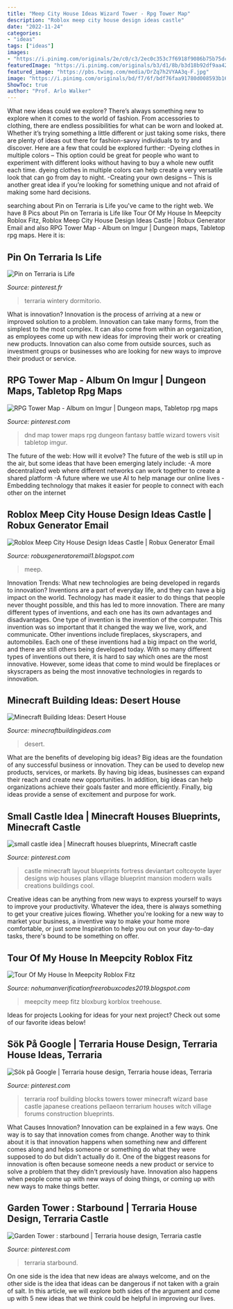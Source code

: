 ```yaml
---
title: "Meep City House Ideas Wizard Tower - Rpg Tower Map"
description: "Roblox meep city house design ideas castle"
date: "2022-11-24"
categories:
- "ideas"
tags: ["ideas"]
images:
- "https://i.pinimg.com/originals/2e/c0/c3/2ec0c353c7f6918f9086b75b75dc6c14.jpg"
featuredImage: "https://i.pinimg.com/originals/b3/d1/8b/b3d18b92df9aa4251433f9e5070421f8.jpg"
featured_image: "https://pbs.twimg.com/media/DrZq7h2VYAA3q-F.jpg"
image: "https://i.pinimg.com/originals/bd/f7/6f/bdf76faa91780d008593b1674d8a8f15.jpg"
ShowToc: true
author: "Prof. Arlo Walker"
---
```



What new ideas could we explore?
There’s always something new to explore when it comes to the world of fashion. From accessories to clothing, there are endless possibilities for what can be worn and looked at. Whether it’s trying something a little different or just taking some risks, there are plenty of ideas out there for fashion-savvy individuals to try and discover. Here are a few that could be explored further: 
-Dyeing clothes in multiple colors – This option could be great for people who want to experiment with different looks without having to buy a whole new outfit each time. dyeing clothes in multiple colors can help create a very versatile look that can go from day to night. 
-Creating your own designs – This is another great idea if you’re looking for something unique and not afraid of making some hard decisions.

	

		
searching about Pin on Terraria is Life you've came to the right web. We have 8 Pics about Pin on Terraria is Life like Tour Of My House In Meepcity Roblox Fitz, Roblox Meep City House Design Ideas Castle | Robux Generator Email and also RPG Tower Map - Album on Imgur | Dungeon maps, Tabletop rpg maps. Here it is:
		
    
## Pin On Terraria Is Life

<img loading=lazy src="https://i.pinimg.com/originals/b3/d1/8b/b3d18b92df9aa4251433f9e5070421f8.jpg" onerror="this.onerror=null;this.src='https://tse1.mm.bing.net/th?id=OIP.d9c_Z4N0iocDxyTSvtpZPgHaEo&amp;pid=15.1';" alt="Pin on Terraria is Life">

_Source: pinterest.fr_

>terraria wintery dormitorio. 

	

What is innovation?
Innovation is the process of arriving at a new or improved solution to a problem. Innovation can take many forms, from the simplest to the most complex. It can also come from within an organization, as employees come up with new ideas for improving their work or creating new products. Innovation can also come from outside sources, such as investment groups or businesses who are looking for new ways to improve their product or service.

    
## RPG Tower Map - Album On Imgur | Dungeon Maps, Tabletop Rpg Maps

<img loading=lazy src="https://i.pinimg.com/originals/2e/c0/c3/2ec0c353c7f6918f9086b75b75dc6c14.jpg" onerror="this.onerror=null;this.src='https://tse3.mm.bing.net/th?id=OIP.jMzf2X4ujJmA_qzvCjwqggHaHa&amp;pid=15.1';" alt="RPG Tower Map - Album on Imgur | Dungeon maps, Tabletop rpg maps">

_Source: pinterest.com_

>dnd map tower maps rpg dungeon fantasy battle wizard towers visit tabletop imgur. 

	

The future of the web: How will it evolve?
The future of the web is still up in the air, but some ideas that have been emerging lately include: 
-A more decentralized web where different networks can work together to create a shared platform 
-A future where we use AI to help manage our online lives 
-Embedding technology that makes it easier for people to connect with each other on the internet

    
## Roblox Meep City House Design Ideas Castle | Robux Generator Email

<img loading=lazy src="https://pbs.twimg.com/media/DrZq7h2VYAA3q-F.jpg" onerror="this.onerror=null;this.src='https://tse3.mm.bing.net/th?id=OIP.uJ25WEQfhnPCBkU2SXdenQHaDi&amp;pid=15.1';" alt="Roblox Meep City House Design Ideas Castle | Robux Generator Email">

_Source: robuxgeneratoremail1.blogspot.com_

>meep. 

	

Innovation Trends: What new technologies are being developed in regards to innovation?
Inventions are a part of everyday life, and they can have a big impact on the world. Technology has made it easier to do things that people never thought possible, and this has led to more innovation. There are many different types of inventions, and each one has its own advantages and disadvantages. One type of invention is the invention of the computer. This invention was so important that it changed the way we live, work, and communicate. Other inventions include fireplaces, skyscrapers, and automobiles. Each one of these inventions had a big impact on the world, and there are still others being developed today. With so many different types of inventions out there, it is hard to say which ones are the most innovative. However, some ideas that come to mind would be fireplaces or skyscrapers as being the most innovative technologies in regards to innovation.

    
## Minecraft Building Ideas: Desert House

<img loading=lazy src="http://1.bp.blogspot.com/-zP47y3fVbeU/Uo5aIeQHN5I/AAAAAAAACDE/SXzrSFv2cLY/w1200-h630-p-k-no-nu/Desert+House.png" onerror="this.onerror=null;this.src='https://tse2.mm.bing.net/th?id=OIP.wEyxnCSnv7ihVP19fa_OXgHaD4&amp;pid=15.1';" alt="Minecraft Building Ideas: Desert House">

_Source: minecraftbuildingideas.com_

>desert. 

	

What are the benefits of developing big ideas?
Big ideas are the foundation of any successful business or innovation. They can be used to develop new products, services, or markets. By having big ideas, businesses can expand their reach and create new opportunities. In addition, big ideas can help organizations achieve their goals faster and more efficiently. Finally, big ideas provide a sense of excitement and purpose for work.

    
## Small Castle Idea | Minecraft Houses Blueprints, Minecraft Castle

<img loading=lazy src="https://i.pinimg.com/736x/42/94/57/429457ca43242ff5b468440751516c23--minecraft-castle-blueprints-minecraft-mansion.jpg" onerror="this.onerror=null;this.src='https://tse4.mm.bing.net/th?id=OIP.Awifvq61ENSMVAnRTio5OgHaKU&amp;pid=15.1';" alt="small castle idea | Minecraft houses blueprints, Minecraft castle">

_Source: pinterest.com_

>castle minecraft layout blueprints fortress deviantart coltcoyote layer designs wip houses plans village blueprint mansion modern walls creations buildings cool. 

	

Creative ideas can be anything from new ways to express yourself to ways to improve your productivity. Whatever the idea, there is always something to get your creative juices flowing. Whether you're looking for a new way to market your business, a inventive way to make your home more comfortable, or just some Inspiration to help you out on your day-to-day tasks, there's bound to be something on offer.

    
## Tour Of My House In Meepcity Roblox Fitz

<img loading=lazy src="https://lh6.googleusercontent.com/proxy/Dh-yqbUqbXYlTcmDzmlcdmgEFcQNkMpsbVvlyNnP8kl_NwY-1v0SIKflC-BF42mZ4Fp3CxhGS9VlvShBjs_uBqFQCDKjuJY3=w1200-h630-pd" onerror="this.onerror=null;this.src='https://tse1.mm.bing.net/th?id=OIP.-v6UkhfFl4rSjchsPlWIgQHaD4&amp;pid=15.1';" alt="Tour Of My House In Meepcity Roblox Fitz">

_Source: nohumanverificationfreerobuxcodes2019.blogspot.com_

>meepcity meep fitz bloxburg korblox treehouse. 

	

Ideas for projects
Looking for ideas for your next project? Check out some of our favorite ideas below!

    
## Sök På Google | Terraria House Design, Terraria House Ideas, Terraria

<img loading=lazy src="https://i.pinimg.com/originals/bd/f7/6f/bdf76faa91780d008593b1674d8a8f15.jpg" onerror="this.onerror=null;this.src='https://tse3.mm.bing.net/th?id=OIP.lFxQZ_b30qx6CNsMnQoiAAHaHp&amp;pid=15.1';" alt="Sök på Google | Terraria house design, Terraria house ideas, Terraria">

_Source: pinterest.com_

>terraria roof building blocks towers tower minecraft wizard base castle japanese creations pellaeon terrarium houses witch village forums construction blueprints. 

	

What Causes Innovation?
Innovation can be explained in a few ways. One way is to say that innovation comes from change. Another way to think about it is that innovation happens when something new and different comes along and helps someone or something do what they were supposed to do but didn't actually do it. 
One of the biggest reasons for innovation is often because someone needs a new product or service to solve a problem that they didn't previously have. Innovation also happens when people come up with new ways of doing things, or coming up with new ways to make things better.

    
## Garden Tower : Starbound | Terraria House Design, Terraria Castle

<img loading=lazy src="https://i.pinimg.com/originals/45/8e/22/458e22ea5d692118311efbf713ad7773.png" onerror="this.onerror=null;this.src='https://tse2.mm.bing.net/th?id=OIP.8iVCc-uQiHawL90LVS8fjwHaHg&amp;pid=15.1';" alt="Garden Tower : starbound | Terraria house design, Terraria castle">

_Source: pinterest.com_

>terraria starbound. 

	

On one side is the idea that new ideas are always welcome, and on the other side is the idea that ideas can be dangerous if not taken with a grain of salt. In this article, we will explore both sides of the argument and come up with 5 new ideas that we think could be helpful in improving our lives.

